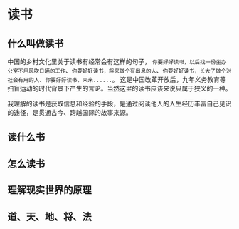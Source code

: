 # 读书

## 什么叫做读书 

中国的乡村文化里关于读书有经常会有这样的句子， `你要好好读书，以后找一份坐办公室不用风吹日晒的工作`、`你要好好读书，将来做个有出息的人`、`你要好好读书，长大了做个对社会有用的人`、`你要好好读书，未来......`。 这是中国改革开放后，九年义务教育等扫盲运动的时代背景下产生的言论。当然这里的读书应该来说只属于狭义的一种。

我理解的读书是获取信息和经验的手段，是通过阅读他人的人生经历丰富自己见识的途径，是贯通古今、跨越国际的故事来源。

## 读什么书

## 怎么读书

## 理解现实世界的原理
## 道、天、地、将、法




